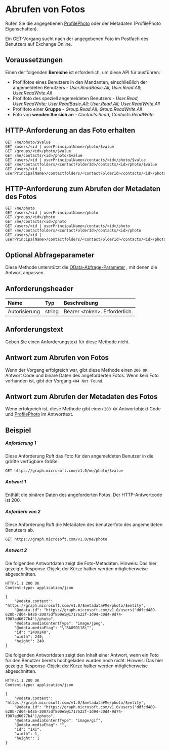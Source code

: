 # <a name="get-photo"></a>Abrufen von Fotos

Rufen Sie die angegebenen [ProfilePhoto](../resources/profilephoto.md) oder der Metadaten (ProfilePhoto Eigenschaften).

Ein GET-Vorgang sucht nach der angegebenen Foto im Postfach des Benutzers auf Exchange Online.

## <a name="prerequisites"></a>Voraussetzungen
Einen der folgenden **Bereiche** ist erforderlich, um diese API für ausführen:

*   Profilfotos eines Benutzers in den Mandanten, einschließlich der angemeldeten Benutzers - *User.ReadBasic.All; User.Read.All; User.ReadWrite.All*
*   Profilfoto des speziell angemeldeten Benutzers - *User.Read, User.ReadWrite; User.ReadBasic.All; User.Read.All; User.ReadWrite.All*
* Profilfoto einer **Gruppe** - *Group.Read.All; Group.ReadWrite.All*
* Foto von **wenden Sie sich an** - *Contacts.Read; Contacts.ReadWrite*

## <a name="http-request-to-get-the-photo"></a>HTTP-Anforderung an das Foto erhalten
<!-- { "blockType": "ignored" } -->
```http
GET /me/photo/$value
GET /users/<id | userPrincipalName>/photo/$value
GET /groups/<id>/photo/$value
GET /me/contacts/<id>/photo/$value
GET /users/<id | userPrincipalName>/contacts/<id>/photo/$value
GET /me/contactfolders/<contactFolderId>/contacts/<id>/photo/$value
GET /users/<id | userPrincipalName>/contactfolders/<contactFolderId>/contacts/<id>/photo/$value
```
## <a name="http-request-to-get-the-metadata-of-the-photo"></a>HTTP-Anforderung zum Abrufen der Metadaten des Fotos
<!-- { "blockType": "ignored" } -->
```http
GET /me/photo
GET /users/<id | userPrincipalName>/photo
GET /groups/<id>/photo
GET /me/contacts/<id>/photo
GET /users/<id | userPrincipalName>/contacts/<id>/photo
GET /me/contactfolders/<contactFolderId>/contacts/<id>/photo
GET /users/<id | userPrincipalName>/contactfolders/<contactFolderId>/contacts/<id>/photo
```

## <a name="optional-query-parameters"></a>Optional Abfrageparameter
Diese Methode unterstützt die [OData-Abfrage-Parameter](http://graph.microsoft.io/docs/overview/query_parameters) , mit denen die Antwort anpassen.

## <a name="request-headers"></a>Anforderungsheader
| Name       | Typ | Beschreibung|
|:-----------|:------|:----------|
| Autorisierung  | string  | Bearer \<token\>. Erforderlich. |

## <a name="request-body"></a>Anforderungstext
Geben Sie einen Anforderungstext für diese Methode nicht.
## <a name="response-for-getting-the-photo"></a>Antwort zum Abrufen von Fotos
Wenn der Vorgang erfolgreich war, gibt diese Methode einen `200 OK` Antwort Code und binäre Daten des angeforderten Fotos.  Wenn kein Foto vorhanden ist, gibt der Vorgang `404 Not Found`.
## <a name="response-for-getting-the-metadata-of-the-photo"></a>Antwort zum Abrufen der Metadaten des Fotos
Wenn erfolgreich ist, diese Methode gibt einen `200 OK` Antwortobjekt Code und [ProfilePhoto](../resources/profilePhoto.md) im Antworttext.
## <a name="example"></a>Beispiel
##### <a name="request-1"></a>Anforderung 1
Diese Anforderung Ruft das Foto für den angemeldeten Benutzer in die größte verfügbare Größe.
<!-- {
  "blockType": "ignored"
}-->
```http
GET https://graph.microsoft.com/v1.0/me/photo/$value
```

##### <a name="response-1"></a>Antwort 1
Enthält die binären Daten des angeforderten Fotos. Der HTTP-Antwortcode ist 200.

##### <a name="request-2"></a>Anfordern von 2
Diese Anforderung Ruft die Metadaten des benutzerfoto des angemeldeten Benutzers ab.
<!-- {
  "blockType": "ignored"
}-->
```http
GET https://graph.microsoft.com/v1.0/me/photo
```

##### <a name="response-2"></a>Antwort 2

Die folgenden Antwortdaten zeigt die Foto-Metadaten. Hinweis: Das hier gezeigte Response-Objekt der Kürze halber werden möglicherweise abgeschnitten.
<!-- {
  "blockType": "ignored"
}-->
```http
HTTP/1.1 200 OK
Content-type: application/json

{
    "@odata.context": "https://graph.microsoft.com/v1.0/$metadata#Me/photo/$entity",
    "@odata.id": "https://graph.microsoft.com/v1.0/users('ddfcd489-628b-7d04-b48b-20075df800e5@1717622f-1d94-c0d4-9d74-f907ad6677b4')/photo",
    "@odata.mediaContentType": "image/jpeg",
    "@odata.mediaEtag": "\"BA09D118\"",
    "id": "240X240",
    "width": 240,
    "height": 240
}
```

Die folgenden Antwortdaten zeigt den Inhalt einer Antwort, wenn ein Foto für den Benutzer bereits hochgeladen wurden noch nicht. Hinweis: Das hier gezeigte Response-Objekt der Kürze halber werden möglicherweise abgeschnitten.

<!-- {
  "blockType": "ignored"
}-->
```http
HTTP/1.1 200 OK
Content-type: application/json

{
    "@odata.context": "https://graph.microsoft.com/v1.0/$metadata#Me/photo/$entity",
    "@odata.id": "https://graph.microsoft.com/v1.0/users('ddfcd489-628b-7d04-b48b-20075df800e5@1717622f-1d94-c0d4-9d74-f907ad6677b4')/photo",
    "@odata.mediaContentType": "image/gif",
    "@odata.mediaEtag": "",
    "id": "1X1",
    "width": 1,
    "height": 1
}
```

<!-- uuid: 8fcb5dbc-d5aa-4681-8e31-b001d5168d79
2015-10-25 14:57:30 UTC -->
<!-- {
  "type": "#page.annotation",
  "description": "Get photo",
  "keywords": "",
  "section": "documentation",
  "tocPath": ""
}-->
